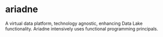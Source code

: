 # ariadne
A virtual data platform, technology agnostic, enhancing Data Lake functionality. Ariadne intensively uses functional programming principals.
